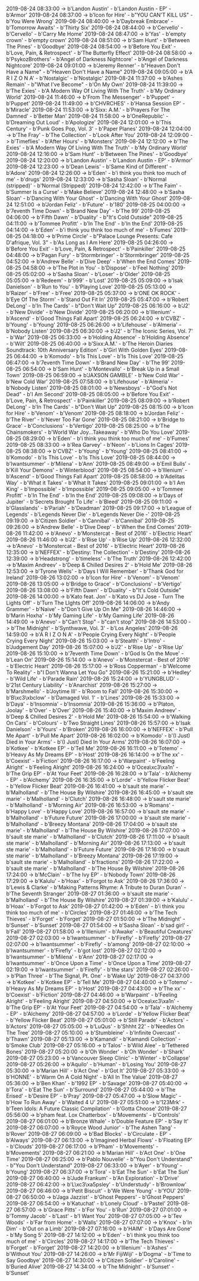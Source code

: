 2019-08-24 08:33:00 -> b'Landon Austin' - b'Landon Austin - EP' - b'Armor'
2019-08-24 08:37:00 -> b'Icon for Hire' - b"YOU CAN'T KILL US" - b'You Were Wrong'
2019-08-24 08:40:00 -> b'Daybreak Embrace' - b'Tomorrow Awaits' - b'Thirty Six'
2019-08-24 08:44:00 -> b'Cervello' - b'Cervello' - b'Carry Me Home'
2019-08-24 08:47:00 -> b'Yas' - b'empty crown' - b'empty crown'
2019-08-24 08:51:00 -> b'Sam Hunt' - b'Between The Pines' - b'Goodbye'
2019-08-24 08:54:00 -> b'Before You Exit' - b'Love, Pain, & Retrospect' - b'The Butterfly Effect'
2019-08-24 08:58:00 -> b'PsykozBrothers' - b'Angel of Darkness Nightcore' - b'Angel of Darkness Nightcore'
2019-08-24 09:01:00 -> b'Jeremy Renner' - b"Heaven Don't Have a Name" - b"Heaven Don't Have a Name"
2019-08-24 09:05:00 -> b'A R I Z O N A' - b'Nostalgic' - b'Nostalgic'
2019-08-24 11:37:00 -> b'Ashes Remain' - b"What I've Become" - b'On My Own'
2019-08-24 11:39:00 -> b'The Exies' - b'A Modern Way Of Living With The Truth' - b'My Ordinary World'
2019-08-24 11:46:00 -> b'From The Messenger' - b'Puppet' - b'Puppet'
2019-08-24 11:49:00 -> b'CHVRCHES' - b'Hansa Session EP' - b'Miracle'
2019-08-24 11:53:00 -> b'Sixx: A.M.' - b'Prayers For The Damned' - b'Better Man'
2019-08-24 11:58:00 -> b'OneRepublic' - b'Dreaming Out Loud' - b'Apologize'
2019-08-24 12:01:00 -> b'This Century' - b'Punk Goes Pop, Vol. 3' - b'Paper Planes'
2019-08-24 12:04:00 -> b'The Fray' - b'The Collection' - b'Look After You'
2019-08-24 12:09:00 -> b'Timeflies' - b'After Hours' - b'Monsters'
2019-08-24 12:12:00 -> b'The Exies' - b'A Modern Way Of Living With The Truth' - b'My Ordinary World'
2019-08-24 12:16:00 -> b'Sam Hunt' - b'Between The Pines' - b'Goodbye'
2019-08-24 12:20:00 -> b'Landon Austin' - b'Landon Austin - EP' - b'Armor'
2019-08-24 12:23:00 -> b'Dean Lewis' - b'Same Kind of Different' - b'Adore'
2019-08-24 12:26:00 -> b'Eden' - b'i think you think too much of me' - b'drugs'
2019-08-24 12:33:00 -> b'Sasha Sloan' - b'Normal (stripped)' - b'Normal (Stripped)'
2019-08-24 12:42:00 -> b'The Faim' - b'Summer Is a Curse' - b'Make Believe'
2019-08-24 12:48:00 -> b'Sasha Sloan' - b'Dancing With Your Ghost' - b'Dancing With Your Ghost'
2019-08-24 12:51:00 -> b'Jordan Feliz' - b'Future' - b'180'
2019-08-25 04:00:00 -> b'7eventh Time Down' - b'Brand New Day' - b'The 99'
2019-08-25 04:06:00 -> b'Fifth Dawn' - b'Duality' - b"It's Cold Outside"
2019-08-25 04:11:00 -> b'Tommee Profitt' - b'In The End' - b'In the End'
2019-08-25 04:14:00 -> b'Eden' - b'i think you think too much of me' - b'Fumes'
2019-08-25 04:18:00 -> b'Prime Circle' - b"Palace Lounge Presents: Cafe D'afrique, Vol. 3" - b'As Long as I Am Here'
2019-08-25 04:26:00 -> b'Before You Exit' - b'Love, Pain, & Retrospect' - b'Painkiller'
2019-08-25 04:48:00 -> b'Pagan Fury' - b'Stormbringer' - b'Stormbringer'
2019-08-25 04:52:00 -> b'Andrew Belle' - b'Dive Deep' - b'When the End Comes'
2019-08-25 04:58:00 -> b'The Plot in You' - b'Dispose' - b'Feel Nothing'
2019-08-25 05:02:00 -> b'Sasha Sloan' - b'Loser' - b'Older'
2019-08-25 05:05:00 -> b'Redeem' - b'999' - b'Lost'
2019-08-25 05:09:00 -> b'Isak Danielson' - b'Run to You' - b'Playing Love'
2019-08-25 05:13:00 -> b'Raizer' - b'Free' - b'Free'
2019-08-25 05:37:00 -> b'ONE OK ROCK' - b'Eye Of The Storm' - b'Stand Out Fit In'
2019-08-25 05:47:00 -> b'Robert DeLong' - b'In The Cards' - b"Don't Wait Up"
2019-08-25 06:16:00 -> b'J2' - b'New Divide' - b'New Divide'
2019-08-25 06:20:00 -> b'Illenium' - b'Ascend' - b'Good Things Fall Apart'
2019-08-25 06:24:00 -> b'CVBZ' - b'Young' - b'Young'
2019-08-25 06:26:00 -> b'Lifehouse' - b'Almeria' - b'Nobody Listen'
2019-08-25 06:30:00 -> b'J2' - b'The Iconic Series, Vol. 7' - b'War'
2019-08-25 06:33:00 -> b'Holding Absence' - b'Holding Absence' - b'Wilt'
2019-08-25 06:40:00 -> b'Sixx:A.M.' - b'The Heroin Diaries Soundtrack: 10th Anniversary Edition' - b'Girl With Golden Eyes'
2019-08-25 06:44:00 -> b'Komodo' - b'Is This Love' - b'Is This Love'
2019-08-25 06:47:00 -> b'7eventh Time Down' - b'Brand New Day' - b'The 99'
2019-08-25 06:54:00 -> b'Sam Hunt' - b'Montevallo' - b'Break Up in a Small Town'
2019-08-25 06:59:00 -> b'JAXSON GAMBLE' - b'New Cold War' - b'New Cold War'
2019-08-25 07:58:00 -> b'Lifehouse' - b'Almeria' - b'Nobody Listen'
2019-08-25 08:01:00 -> b'Newsboys' - b"God's Not Dead" - b'I Am Second'
2019-08-25 08:05:00 -> b'Before You Exit' - b'Love, Pain, & Retrospect' - b'Painkiller'
2019-08-25 08:09:00 -> b'Robert DeLong' - b'In The Cards' - b"Don't Wait Up"
2019-08-25 08:15:00 -> b'Icon for Hire' - b'Venom' - b'Venom'
2019-08-25 08:18:00 -> b'Jordan Feliz' - b'The River' - b'Never Too Far Gone'
2019-08-25 08:21:00 -> b'Bridge to Grace' - b'Conclusions' - b'Vertigo'
2019-08-25 08:25:00 -> b'The Chainsmokers' - b'World War Joy...Takeaway' - b'Who Do You Love'
2019-08-25 08:29:00 -> b'Eden' - b'i think you think too much of me' - b'Fumes'
2019-08-25 08:33:00 -> b'Rea Garvey' - b'Neon' - b'Lions In Cages'
2019-08-25 08:38:00 -> b'CVBZ' - b'Young' - b'Young'
2019-08-25 08:41:00 -> b'Komodo' - b'Is This Love' - b'Is This Love'
2019-08-25 08:44:00 -> b'Iwantsummer' - b'Milena' - b'Ann'
2019-08-25 08:49:00 -> b'Emil Bulls' - b'Kill Your Demons' - b'Winterblood'
2019-08-25 08:54:00 -> b'Illenium' - b'Ascend' - b'Good Things Fall Apart'
2019-08-25 08:58:00 -> b'Adelitas Way' - b'What it Takes' - b'What It Takes'
2019-08-25 09:01:00 -> b'I Am King' - b'Impossible' - b'Impossible'
2019-08-25 09:05:00 -> b'Tommee Profitt' - b'In The End' - b'In the End'
2019-08-25 09:08:00 -> b'Days of Jupiter' - b'Secrets Brought To Life' - b'Bleed'
2019-08-25 09:11:00 -> b'Glasslands' - b'Pariah' - b'Deadman'
2019-08-25 09:17:00 -> b'League of Legends' - b'Legends Never Die' - b'Legends Never Die -'
2019-08-25 09:19:00 -> b'Citizen Soldier' - b'Cannibal' - b'Cannibal'
2019-08-25 09:26:00 -> b'Andrew Belle' - b'Dive Deep' - b'When the End Comes'
2019-08-26 11:42:00 -> b'Anevo' - b'Monstercat - Best of 2016' - b'Electric Heart'
2019-08-26 11:46:00 -> b'J2' - b'Rise Up' - b'Rise Up'
2019-08-26 12:32:00 -> b'Anevo' - b'Monstercat - Best of 2016' - b'Electric Heart'
2019-08-26 12:35:00 -> b'NEFFEX' - b'Destiny: The Collection' - b'Destiny'
2019-08-26 12:39:00 -> b'Headstrong' - b'timeless' - b'The Truth'
2019-08-26 12:42:00 -> b'Maxim Andreev' - b'Deep & Chilled Desires 2' - b'Hold Me'
2019-08-26 12:53:00 -> b'Tyrone Wells' - b'Days I Will Remember' - b'Thank God for Ireland'
2019-08-26 13:02:00 -> b'Icon for Hire' - b'Venom' - b'Venom'
2019-08-26 13:05:00 -> b'Bridge to Grace' - b'Conclusions' - b'Vertigo'
2019-08-26 13:08:00 -> b'Fifth Dawn' - b'Duality' - b"It's Cold Outside"
2019-08-26 14:00:00 -> b'Kato feat. Jon' - b'Kato vs DJ Jose - Turn The Lights Off' - b'Turn The LIghts Off'
2019-08-26 14:06:00 -> b'Andy Grammer' - b'Naive' - b"Don't Give Up On Me"
2019-08-26 14:46:00 -> b'Marin Hoxha' - b'My Gaming Life' - b'My Gaming Life'
2019-08-26 14:49:00 -> b'Anevo' - b"Can't Stop" - b"can't stop"
2019-08-26 14:53:00 -> b'The Midnight' - b'Synthwave, Vol. 3' - b'Los Angeles'
2019-08-26 14:59:00 -> b'A R I Z O N A' - b'People Crying Every Night' - b'People Crying Every Night'
2019-08-26 15:03:00 -> b'Stealth' - b'Intro' - b'Judgement Day'
2019-08-26 15:07:00 -> b'J2' - b'Rise Up' - b'Rise Up'
2019-08-26 15:10:00 -> b'7eventh Time Down' - b'God Is On the Move' - b'Lean On'
2019-08-26 15:14:00 -> b'Anevo' - b'Monstercat - Best of 2016' - b'Electric Heart'
2019-08-26 15:17:00 -> b'Ross Copperman' - b'Welcome To Reality' - b"I Don't Wanna Let You Go"
2019-08-26 15:21:00 -> b'Hedley' - b'Wild Life' - b'Parade Rain'
2019-08-26 15:24:00 -> b'YUNGBLUD' - b'21st Century Liability' - b'Anarchist'
2019-08-26 15:27:00 -> b'Marshmello' - b'Joytime III' - b'Room to Fall'
2019-08-26 15:30:00 -> b'B\xc3\xbclow' - b'Damaged Vol. 1' - b'Lines'
2019-08-26 15:33:00 -> b'Daya' - b'Insomnia' - b'Insomnia'
2019-08-26 15:36:00 -> b'Platon, Joolay' - b'Over' - b'Over'
2019-08-26 15:40:00 -> b'Maxim Andreev' - b'Deep & Chilled Desires 2' - b'Hold Me'
2019-08-26 15:54:00 -> b'Walking On Cars' - b'Colours' - b'Two Straight Lines'
2019-08-26 15:57:00 -> b'Isak Danielson' - b'Yours' - b'Broken'
2019-08-26 16:00:00 -> b'NEFFEX' - b'Pull Me Apart' - b'Pull Me Apart'
2019-08-26 16:02:00 -> b'Komodo' - b'(I Just) Died in Your Arms' - b'(I Just) Died In Your Arms'
2019-08-26 16:07:00 -> b'Kotkee' - b'Kotkee EP' - b'Tell Me'
2019-08-26 16:11:00 -> b'Totemo' - b'Heavy As My Dreams EP' - b'Host'
2019-08-26 16:14:00 -> b'The xx' - b'Coexist' - b'Fiction'
2019-08-26 16:17:00 -> b'Warpaint' - b'Feeling Alright' - b'Feeling Alright'
2019-08-26 16:24:00 -> b'Ocea\xc3\xa1n' - b'The Grip EP' - b'At Your Feet'
2019-08-26 16:28:00 -> b'Tala' - b'Alchemy - EP' - b'Alchemy'
2019-08-26 16:35:00 -> b'Lorde' - b'Yellow Flicker Beat' - b'Yellow Flicker Beat'
2019-08-26 16:41:00 -> b'sault ste marie' - b'Malholland' - b'The House By Wilshire'
2019-08-26 16:45:00 -> b'sault ste marie' - b'Malholland' - b'Clutch'
2019-08-26 16:48:00 -> b'sault ste marie' - b'Malholland' - b'Morning Air'
2019-08-26 16:53:00 -> b'Romans' - b'Happy Love' - b'Happy Love'
2019-08-26 16:57:00 -> b'sault ste marie' - b'Malholland' - b'Future Future'
2019-08-26 17:00:00 -> b'sault ste marie' - b'Malholland' - b'Breezy Montana'
2019-08-26 17:04:00 -> b'sault ste marie' - b'Malholland' - b'The House By Wilshire'
2019-08-26 17:07:00 -> b'sault ste marie' - b'Malholland' - b'Clutch'
2019-08-26 17:11:00 -> b'sault ste marie' - b'Malholland' - b'Morning Air'
2019-08-26 17:13:00 -> b'sault ste marie' - b'Malholland' - b'Future Future'
2019-08-26 17:16:00 -> b'sault ste marie' - b'Malholland' - b'Breezy Montana'
2019-08-26 17:19:00 -> b'sault ste marie' - b'Malholland' - b'fractions'
2019-08-26 17:22:00 -> b'sault ste marie' - b'Malholland' - b'The House By Wilshire'
2019-08-26 17:24:00 -> b'McClain' - b'The Ivy EP' - b'Nobody Town'
2019-08-26 17:29:00 -> b'Kalulu' - b'Hoax' - b'Forgot to Ask'
2019-08-26 17:36:00 -> b'Lewis & Clarke' - b'Making Patterns Rhyme: A Tribute to Duran Duran' - b'The Seventh Stranger'
2019-08-27 01:36:00 -> b'sault ste marie' - b'Malholland' - b'The House By Wilshire'
2019-08-27 01:39:00 -> b'Kalulu' - b'Hoax' - b'Forgot to Ask'
2019-08-27 01:42:00 -> b'Eden' - b'i think you think too much of me' - b'Circles'
2019-08-27 01:46:00 -> b'The Tech Thieves' - b'Forget' - b'Forget'
2019-08-27 01:50:00 -> b'The Midnight' - b'Sunset' - b'Sunset'
2019-08-27 01:54:00 -> b'Sasha Sloan' - b'sad girl' - b'Fall'
2019-08-27 01:58:00 -> b'Illenium' - b'Awake' - b'Beautiful Creatures'
2019-08-27 02:03:00 -> b'Iwantsummer' - b'Firefly' - b'Firefly'
2019-08-27 02:07:00 -> b'Iwantsummer' - b'Firefly' - b'among'
2019-08-27 02:10:00 -> b'Iwantsummer' - b'Firefly' - b'got lost'
2019-08-27 02:12:00 -> b'Iwantsummer' - b'Milena' - b'Ann'
2019-08-27 02:17:00 -> b'Iwantsummer' - b'Once Upon a Time' - b'Once Upon a Time'
2019-08-27 02:19:00 -> b'Iwantsummer' - b'Firefly' - b'the stars'
2019-08-27 02:26:00 -> b'Plan Three' - b'The Signal, Pt. One' - b'Wake Up'
2019-08-27 04:37:00 -> b'Kotkee' - b'Kotkee EP' - b'Tell Me'
2019-08-27 04:40:00 -> b'Totemo' - b'Heavy As My Dreams EP' - b'Host'
2019-08-27 04:43:00 -> b'The xx' - b'Coexist' - b'Fiction'
2019-08-27 04:46:00 -> b'Warpaint' - b'Feeling Alright' - b'Feeling Alright'
2019-08-27 04:50:00 -> b'Ocea\xc3\xa1n' - b'The Grip EP' - b'At Your Feet'
2019-08-27 04:54:00 -> b'Tala' - b'Alchemy - EP' - b'Alchemy'
2019-08-27 04:57:00 -> b'Lorde' - b'Yellow Flicker Beat' - b'Yellow Flicker Beat'
2019-08-27 05:01:00 -> b'Still Parade' - b'Actors' - b'Actors'
2019-08-27 05:05:00 -> b'LuQus' - b'Shhht 22' - b'Needles On The Tree'
2019-08-27 05:10:00 -> b'Stumbleine' - b'Infinite Overcast' - b'Thawn'
2019-08-27 05:13:00 -> b'Kamandi' - b'Kamandi Collection' - b'Smoke Club'
2019-08-27 05:16:00 -> b'Talos' - b'Wild Alee' - b'Tethered Bones'
2019-08-27 05:20:00 -> b'Oh Wonder' - b'Oh Wonder' - b'Shark'
2019-08-27 05:23:00 -> b'Vancouver Sleep Clinic' - b'Winter' - b'Collapse'
2019-08-27 05:26:00 -> b'Aquilo' - b'Human' - b'Losing You'
2019-08-27 05:30:00 -> b'Marian Hill' - b'Act One' - b'Got It'
2019-08-27 05:33:00 -> b'HONNE' - b'Warm On A Cold Night' - b'All In The Value'
2019-08-27 05:36:00 -> b'Ben Khan' - b'1992 EP' - b'Savage'
2019-08-27 05:40:00 -> b'Tora' - b'Eat The Sun' - b'Surround'
2019-08-27 05:44:00 -> b'The Erised' - b'Desire EP' - b'Pray'
2019-08-27 05:47:00 -> b'Slow Magic' - b'How To Run Away' - b'Waited 4 U'
2019-08-27 05:51:00 -> b'123Mrk' - b'Teen Idols: A Future Classic Compilation' - b'Gotta Choose'
2019-08-27 05:56:00 -> b'pham feat. Lox Chatterbox' - b'Movements' - b'Controls'
2019-08-27 06:01:00 -> b'Bronze Whale' - b'Double Feature EP' - b'Say It'
2019-08-27 06:07:00 -> b'Royce Wood Junior' - b'The Ashen Tang' - b'Rover'
2019-08-27 06:09:00 -> b'Bad Blocks' - b'Circulate - EP' - b'Always'
2019-08-27 06:13:00 -> b'Imagined Herbal Flows' - b'Floating EP' - b'Clouds'
2019-08-27 06:17:00 -> b'Pham' - b'Movements' - b'Movements'
2019-08-27 06:21:00 -> b'Marian Hill' - b'Act One' - b'One Time'
2019-08-27 06:25:00 -> b'Pablo Nouvelle' - b"You Don't Understand" - b"You Don't Understand"
2019-08-27 06:33:00 -> b'Ayer' - b'Young' - b'Young'
2019-08-27 06:37:00 -> b'Tora' - b'Eat The Sun' - b'Eat The Sun'
2019-08-27 06:40:00 -> b'Jude Frankum' - b'An Exploration' - b'Drive'
2019-08-27 06:42:00 -> b'L\xc3\xa5psley' - b'Understudy' - b'Brownlow'
2019-08-27 06:46:00 -> b'Petit Biscuit' - b'We Were Young' - b'YOU'
2019-08-27 06:50:00 -> b'Jaga Jazzist' - b'Ghost Peppers' - b'Ghost Peppers'
2019-08-27 06:54:00 -> b'Katuchat' - b'Lonely Cloud' - b'Pastel'
2019-08-27 06:57:00 -> b'Grace Pitts' - b'For You' - b'Run'
2019-08-27 07:01:00 -> b'Tommy Jacob' - b'Last' - b'I Want You'
2019-08-27 07:05:00 -> b'Tev Woods' - b'Far from Home' - b'Walls'
2019-08-27 07:07:00 -> b'Knox' - b'In Dim' - b'Out on a Limb'
2019-08-27 07:16:00 -> b'HAIM' - b'Days Are Gone' - b'My Song 5'
2019-08-27 14:12:00 -> b'Eden' - b'i think you think too much of me' - b'Circles'
2019-08-27 14:17:00 -> b'The Tech Thieves' - b'Forget' - b'Forget'
2019-08-27 14:20:00 -> b'Illenium' - b'Ashes' - b'Without You'
2019-08-27 14:26:00 -> b'Mr FijiWiji' - b'Dogma' - b'Time to Say Goodbye'
2019-08-27 14:30:00 -> b'Citizen Soldier' - b'Caroline' - b'Buried Alive'
2019-08-27 14:34:00 -> b'The Midnight' - b'Sunset' - b'Sunset'
